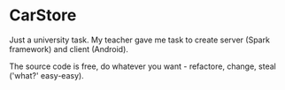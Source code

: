 # CarStore

Just a university task. My teacher gave me task to create server (Spark framework) and client (Android).

The source code is free, do whatever you want - refactore, change, steal ('what?' easy-easy). 

